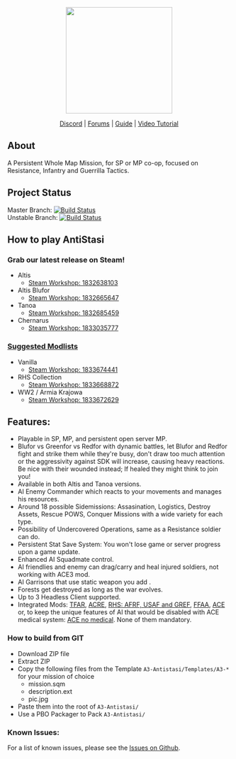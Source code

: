 <div>
<p  align="center">
    <img src="https://avatars0.githubusercontent.com/u/53788409?s=200&v=4" width="240">
</p>
<p align="center">
    <a href="https://discord.gg/t7JD7eT">Discord</a> | <a href="http://a3antistasi.enjin.com/">Forums</a> | <a href="https://docs.google.com/document/d/1cCptf8Uo-mBHRhIqx1BPznECzgRqwJuj70AGjiI6KOI/">Guide</a> | <a href="https://www.youtube.com/watch?v=nebLG3Jhrbk">Video Tutorial</a>
</p>
</div>

## About
A Persistent Whole Map Mission, for SP or MP co-op, focused on Resistance, Infantry and Guerrilla Tactics.

## Project Status
Master Branch: [![Build Status](https://travis-ci.com/official-antistasi-community/A3-Antistasi-1.4.svg?branch=master)](https://travis-ci.com/official-antistasi-community/A3-Antistasi-1.4)  
Unstable Branch: [![Build Status](https://travis-ci.com/official-antistasi-community/A3-Antistasi-1.4.svg?branch=unstable)](https://travis-ci.com/official-antistasi-community/A3-Antistasi-1.4)

## How to play AntiStasi
### Grab our latest release on Steam!
- Altis
    - [Steam Workshop: 1832638103](https://steamcommunity.com/sharedfiles/filedetails/?id=1832638103)  
- Altis Blufor 
    - [Steam Workshop: 1832665647](https://steamcommunity.com/sharedfiles/filedetails/?id=1832665647)  
- Tanoa 
    - [Steam Workshop: 1832685459](https://steamcommunity.com/sharedfiles/filedetails/?id=1832685459)  
- Chernarus
    - [Steam Workshop: 1833035777](https://steamcommunity.com/sharedfiles/filedetails/?id=1833035777)  


### [Suggested Modlists](https://steamcommunity.com/id/OfficialAntiStasiCommunity/myworkshopfiles/?section=collections)
- Vanilla
    - [Steam Workshop: 1833674441](https://steamcommunity.com/sharedfiles/filedetails/?id=1833674441)
- RHS Collection
    - [Steam Workshop: 1833668872](https://steamcommunity.com/sharedfiles/filedetails/?id=1833668872)
- WW2 / Armia Krajowa
    - [Steam Workshop: 1833672629](https://steamcommunity.com/sharedfiles/filedetails/?id=1833672629)

## Features:

- Playable in SP, MP, and persistent open server MP.
- Blufor vs Greenfor vs Redfor with dynamic battles, let Blufor and Redfor fight and strike them while they're busy, don't draw too much attention or the aggressivity against SDK will increase, causing heavy reactions. Be nice with their wounded instead; If healed they might think to join you!
- Available in both Altis and Tanoa versions.
- AI Enemy Commander which reacts to your movements and manages his resources.
- Around 18 possible Sidemissions: Assasination, Logistics, Destroy Assets, Rescue POWS, Conquer Missions with a wide variety for each type.
- Possibility of Undercovered Operations, same as a Resistance soldier can do.
- Persistent Stat Save System: You won't lose game or server progress upon a game update.
- Enhanced AI Squadmate control.
- AI friendlies and enemy can drag/carry and heal injured soldiers, not working with ACE3 mod.
- AI Garrisons that use static weapon you add .
- Forests get destroyed as long as the war evolves.
- Up to 3 Headless Client supported.
- Integrated Mods: [TFAR](https://steamcommunity.com/sharedfiles/filedetails/?id=620019431), [ACRE](https://steamcommunity.com/sharedfiles/filedetails/?id=751965892&searchtext=acre), [RHS: AFRF, USAF and GREF](https://steamcommunity.com/workshop/filedetails/?id=843770737), [FFAA](https://steamcommunity.com/sharedfiles/filedetails/?id=820994401&searchtext=FFAA), [ACE](https://steamcommunity.com/sharedfiles/filedetails/?id=463939057) or, to keep the unique features of AI that would be disabled with ACE medical system: [ACE no medical](https://steamcommunity.com/sharedfiles/filedetails/?id=1316471790). None of them mandatory.

### How to build from GIT  
- Download ZIP file
- Extract ZIP
- Copy the following files from the Template `A3-Antistasi/Templates/A3-*` for your mission of choice
  - mission.sqm
  - description.ext
  - pic.jpg
- Paste them into the root of `A3-Antistasi/`
- Use a PBO Packager to Pack `A3-Antistasi/`

### Known Issues:
For a list of known issues, please see the [Issues on Github](https://github.com/official-antistasi-community/A3-Antistasi-1.4/issues).
